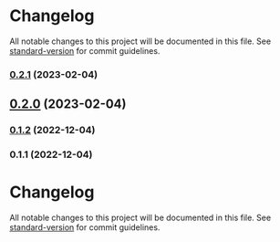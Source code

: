 # Changelog

All notable changes to this project will be documented in this file. See [standard-version](https://github.com/conventional-changelog/standard-version) for commit guidelines.

### [0.2.1](https://github.com/mimshwright/<LIBRARY>/compare/v0.2.0...v0.2.1) (2023-02-04)

## [0.2.0](https://github.com/mimshwright/<LIBRARY>/compare/v0.1.2...v0.2.0) (2023-02-04)

### [0.1.2](https://github.com/mimshwright/<LIBRARY>/compare/v0.1.1...v0.1.2) (2022-12-04)

### 0.1.1 (2022-12-04)

# Changelog

All notable changes to this project will be documented in this file. See [standard-version](https://github.com/conventional-changelog/standard-version) for commit guidelines.
